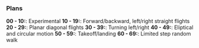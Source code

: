 ### Plans

**00 - 10:**: Experimental
**10 - 19:**: Forward/backward, left/right straight flights
**20 - 29:**: Planar diagonal flights
**30 - 39:**: Turning left/right
**40 - 49:**: Eliptical and circular motion
**50 - 59:**: Takeoff/landing
**60 - 69:**: Limited step random walk